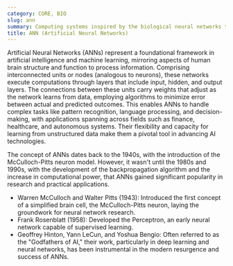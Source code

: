 ```yaml
---
category: CORE, BIO
slug: ann
summary: Computing systems inspired by the biological neural networks that constitute animal brains, designed to progressively improve their performance on tasks by considering examples.
title: ANN (Artificial Neural Networks)
---
```


Artificial Neural Networks (ANNs) represent a foundational framework in artificial intelligence and machine learning, mirroring aspects of human brain structure and function to process information. Comprising interconnected units or nodes (analogous to neurons), these networks execute computations through layers that include input, hidden, and output layers. The connections between these units carry weights that adjust as the network learns from data, employing algorithms to minimize error between actual and predicted outcomes. This enables ANNs to handle complex tasks like pattern recognition, language processing, and decision-making, with applications spanning across fields such as finance, healthcare, and autonomous systems. Their flexibility and capacity for learning from unstructured data make them a pivotal tool in advancing AI technologies.

The concept of ANNs dates back to the 1940s, with the introduction of the McCulloch-Pitts neuron model. However, it wasn't until the 1980s and 1990s, with the development of the backpropagation algorithm and the increase in computational power, that ANNs gained significant popularity in research and practical applications.

- Warren McCulloch and Walter Pitts (1943): Introduced the first concept of a simplified brain cell, the McCulloch-Pitts neuron, laying the groundwork for neural network research.
- Frank Rosenblatt (1958): Developed the Perceptron, an early neural network capable of supervised learning.
- Geoffrey Hinton, Yann LeCun, and Yoshua Bengio: Often referred to as the "Godfathers of AI," their work, particularly in deep learning and neural networks, has been instrumental in the modern resurgence and success of ANNs.